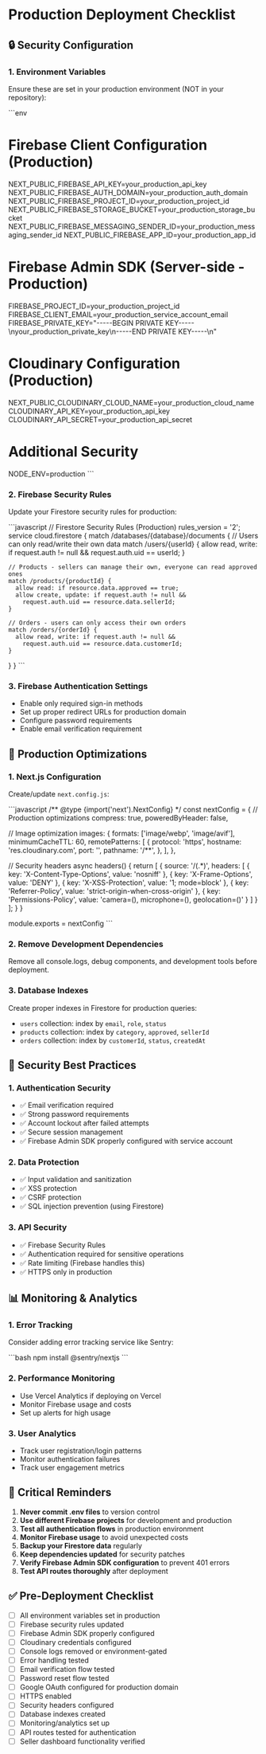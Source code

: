 # Production Deployment Checklist

## 🔒 Security Configuration

### 1. Environment Variables
Ensure these are set in your production environment (NOT in your repository):

\`\`\`env
# Firebase Client Configuration (Production)
NEXT_PUBLIC_FIREBASE_API_KEY=your_production_api_key
NEXT_PUBLIC_FIREBASE_AUTH_DOMAIN=your_production_auth_domain
NEXT_PUBLIC_FIREBASE_PROJECT_ID=your_production_project_id
NEXT_PUBLIC_FIREBASE_STORAGE_BUCKET=your_production_storage_bucket
NEXT_PUBLIC_FIREBASE_MESSAGING_SENDER_ID=your_production_messaging_sender_id
NEXT_PUBLIC_FIREBASE_APP_ID=your_production_app_id

# Firebase Admin SDK (Server-side - Production)
FIREBASE_PROJECT_ID=your_production_project_id
FIREBASE_CLIENT_EMAIL=your_production_service_account_email
FIREBASE_PRIVATE_KEY="-----BEGIN PRIVATE KEY-----\nyour_production_private_key\n-----END PRIVATE KEY-----\n"

# Cloudinary Configuration (Production)
NEXT_PUBLIC_CLOUDINARY_CLOUD_NAME=your_production_cloud_name
CLOUDINARY_API_KEY=your_production_api_key
CLOUDINARY_API_SECRET=your_production_api_secret

# Additional Security
NODE_ENV=production
\`\`\`

### 2. Firebase Security Rules
Update your Firestore security rules for production:

\`\`\`javascript
// Firestore Security Rules (Production)
rules_version = '2';
service cloud.firestore {
  match /databases/{database}/documents {
    // Users can only read/write their own data
    match /users/{userId} {
      allow read, write: if request.auth != null && request.auth.uid == userId;
    }
    
    // Products - sellers can manage their own, everyone can read approved ones
    match /products/{productId} {
      allow read: if resource.data.approved == true;
      allow create, update: if request.auth != null && 
        request.auth.uid == resource.data.sellerId;
    }
    
    // Orders - users can only access their own orders
    match /orders/{orderId} {
      allow read, write: if request.auth != null && 
        request.auth.uid == resource.data.customerId;
    }
  }
}
\`\`\`

### 3. Firebase Authentication Settings
- Enable only required sign-in methods
- Set up proper redirect URLs for production domain
- Configure password requirements
- Enable email verification requirement

## 🚀 Production Optimizations

### 1. Next.js Configuration
Create/update `next.config.js`:

\`\`\`javascript
/** @type {import('next').NextConfig} */
const nextConfig = {
  // Production optimizations
  compress: true,
  poweredByHeader: false,
  
  // Image optimization
  images: {
    formats: ['image/webp', 'image/avif'],
    minimumCacheTTL: 60,
    remotePatterns: [
      {
        protocol: 'https',
        hostname: 'res.cloudinary.com',
        port: '',
        pathname: '/**',
      },
    ],
  },
  
  // Security headers
  async headers() {
    return [
      {
        source: '/(.*)',
        headers: [
          {
            key: 'X-Content-Type-Options',
            value: 'nosniff'
          },
          {
            key: 'X-Frame-Options',
            value: 'DENY'
          },
          {
            key: 'X-XSS-Protection',
            value: '1; mode=block'
          },
          {
            key: 'Referrer-Policy',
            value: 'strict-origin-when-cross-origin'
          },
          {
            key: 'Permissions-Policy',
            value: 'camera=(), microphone=(), geolocation=()'
          }
        ]
      }
    ];
  }
}

module.exports = nextConfig
\`\`\`

### 2. Remove Development Dependencies
Remove all console.logs, debug components, and development tools before deployment.

### 3. Database Indexes
Create proper indexes in Firestore for production queries:
- `users` collection: index by `email`, `role`, `status`
- `products` collection: index by `category`, `approved`, `sellerId`
- `orders` collection: index by `customerId`, `status`, `createdAt`

## 🔐 Security Best Practices

### 1. Authentication Security
- ✅ Email verification required
- ✅ Strong password requirements
- ✅ Account lockout after failed attempts
- ✅ Secure session management
- ✅ Firebase Admin SDK properly configured with service account

### 2. Data Protection
- ✅ Input validation and sanitization
- ✅ XSS protection
- ✅ CSRF protection
- ✅ SQL injection prevention (using Firestore)

### 3. API Security
- ✅ Firebase Security Rules
- ✅ Authentication required for sensitive operations
- ✅ Rate limiting (Firebase handles this)
- ✅ HTTPS only in production

## 📊 Monitoring & Analytics

### 1. Error Tracking
Consider adding error tracking service like Sentry:

\`\`\`bash
npm install @sentry/nextjs
\`\`\`

### 2. Performance Monitoring
- Use Vercel Analytics if deploying on Vercel
- Monitor Firebase usage and costs
- Set up alerts for high usage

### 3. User Analytics
- Track user registration/login patterns
- Monitor authentication failures
- Track user engagement metrics

## 🚨 Critical Reminders

1. **Never commit .env files** to version control
2. **Use different Firebase projects** for development and production
3. **Test all authentication flows** in production environment
4. **Monitor Firebase usage** to avoid unexpected costs
5. **Backup your Firestore data** regularly
6. **Keep dependencies updated** for security patches
7. **Verify Firebase Admin SDK configuration** to prevent 401 errors
8. **Test API routes thoroughly** after deployment

## ✅ Pre-Deployment Checklist

- [ ] All environment variables set in production
- [ ] Firebase security rules updated
- [ ] Firebase Admin SDK properly configured
- [ ] Cloudinary credentials configured
- [ ] Console logs removed or environment-gated
- [ ] Error handling tested
- [ ] Email verification flow tested
- [ ] Password reset flow tested
- [ ] Google OAuth configured for production domain
- [ ] HTTPS enabled
- [ ] Security headers configured
- [ ] Database indexes created
- [ ] Monitoring/analytics set up
- [ ] API routes tested for authentication
- [ ] Seller dashboard functionality verified
